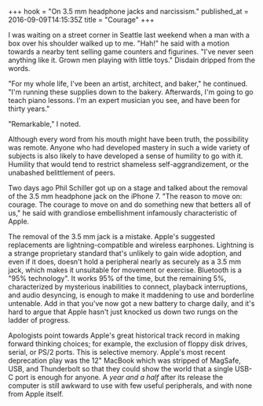 +++
hook = "On 3.5 mm headphone jacks and narcissism."
published_at = 2016-09-09T14:15:35Z
title = "Courage"
+++

I was waiting on a street corner in Seattle last weekend when a man with a box
over his shoulder walked up to me. "Hah!" he said with a motion towards a
nearby tent selling game counters and figurines. "I've never seen anything like
it. Grown men playing with little toys." Disdain dripped from the words.

"For my whole life, I've been an artist, architect, and baker," he continued.
"I'm running these supplies down to the bakery. Afterwards, I'm going to go
teach piano lessons. I'm an expert musician you see, and have been for thirty
years."

"Remarkable," I noted.

Although every word from his mouth might have been truth, the possibility was
remote. Anyone who had developed mastery in such a wide variety of subjects is
also likely to have developed a sense of humility to go with it. Humility that
would tend to restrict shameless self-aggrandizement, or the unabashed
belittlement of peers.

Two days ago Phil Schiller got up on a stage and talked about the removal of
the 3.5 mm headphone jack on the iPhone 7. "The reason to move on: courage. The
courage to move on and do something new that betters all of us," he said with
grandiose embellishment infamously characteristic of Apple.

The removal of the 3.5 mm jack is a mistake. Apple's suggested replacements are
lightning-compatible and wireless earphones. Lightning is a strange proprietary
standard that's unlikely to gain wide adoption, and even if it does, doesn't
hold a peripheral nearly as securely as a 3.5 mm jack, which makes it
unsuitable for movement or exercise. Bluetooth is a "95% technology". It works
95% of the time, but the remaining 5%, characterized by mysterious inabilities
to connect, playback interruptions, and audio desyncing, is enough to make it
maddening to use and borderline untenable. Add in that you've now got a new
battery to charge daily, and it's hard to argue that Apple hasn't just knocked
us down two rungs on the ladder of progress.

Apologists point towards Apple's great historical track record in making
forward thinking choices; for example, the exclusion of floppy disk drives,
serial, or PS/2 ports. This is selective memory. Apple's most recent
deprecation play was the 12" MacBook which was stripped of MagSafe, USB, and
Thunderbolt so that they could show the world that a single USB-C port is
enough for anyone. A _year and a half_ after its release the computer is still
awkward to use with few useful peripherals, and with none from Apple itself.
